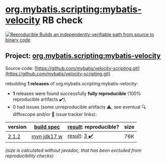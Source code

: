 [org.mybatis.scripting:mybatis-velocity](https://central.sonatype.com/artifact/org.mybatis.scripting/mybatis-velocity/2.1.2/versions) RB check
=======

[![Reproducible Builds](https://reproducible-builds.org/images/logos/rb.svg) an independently-verifiable path from source to binary code](https://reproducible-builds.org/)

## Project: [org.mybatis.scripting:mybatis-velocity](https://central.sonatype.com/artifact/org.mybatis.scripting/mybatis-velocity/2.1.2/versions)

Source code: [https://github.com/mybatis/velocity-scripting.git](https://github.com/mybatis/velocity-scripting.git)

rebuilding **1 releases** of org.mybatis.scripting:mybatis-velocity:
- **1** releases were found successfully **fully reproducible** (100% reproducible artifacts :heavy_check_mark:),
- 0 had issues (some unreproducible artifacts :warning:, see eventual :mag: diffoscope and/or :memo: issue tracker links):

| version | [build spec](/BUILDSPEC.md) | [result](https://reproducible-builds.org/docs/jvm/): reproducible? | size |
| -- | --------- | ------ | -- |
| [2.1.2](https://central.sonatype.com/artifact/org.mybatis.scripting/mybatis-velocity/2.1.2/pom) | [mvn jdk17 w](mybatis-velocity-2.1.2.buildspec) | [result](mybatis-velocity-2.1.2.buildinfo): [3 :heavy_check_mark: ](mybatis-velocity-2.1.2.buildcompare) | 76K |

<i>(size is calculated without javadoc, that has been excluded from reproducibility checks)</i>
